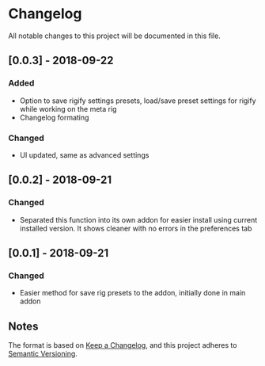 # Changelog
All notable changes to this project will be documented in this file.

## [0.0.3] - 2018-09-22
### Added
- Option to save rigify settings presets, load/save preset settings for rigify while working on the meta rig
- Changelog formating

### Changed
- UI updated, same as advanced settings

## [0.0.2] - 2018-09-21
### Changed
- Separated this function into its own addon for easier install using current installed version. It shows cleaner with no errors in the preferences tab

## [0.0.1] - 2018-09-21

### Changed
- Easier method for save rig presets to the addon, initially done in main addon

## Notes

The format is based on [Keep a Changelog](https://keepachangelog.com/en/1.0.0/),
and this project adheres to [Semantic Versioning](https://semver.org/spec/v2.0.0.html).
<!--### Official Rigify Info-->
